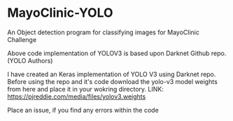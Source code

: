 # MayoClinic-YOLO
An Object detection program for classifying images for MayoClinic Challenge

Above code implementation of YOLOV3 is based upon Darknet Github repo. (YOLO Authors)

I have created an Keras implementation of YOLO V3 using Darknet repo. Before using the repo and it's code download the yolo-v3 model weights from here and place it in your wokring
directory. LINK: https://pjreddie.com/media/files/yolov3.weights

Place an issue, if you find any errors within the code
